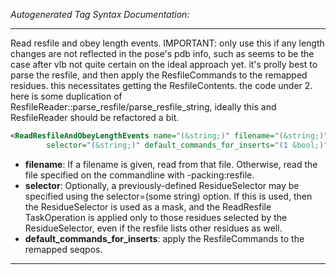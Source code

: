 _Autogenerated Tag Syntax Documentation:_

---
Read resfile and obey length events. IMPORTANT: only use this if any length changes are not reflected in the pose's pdb info, such as seems to be the case after vlb not quite certain on the ideal approach yet. it's prolly best to parse the resfile, and then apply the ResfileCommands to the remapped residues. this necessitates getting the ResfileContents. the code under 2. here is some duplication of ResfileReader::parse_resfile/parse_resfile_string, ideally this and ResfileReader should be refactored a bit.

```xml
<ReadResfileAndObeyLengthEvents name="(&string;)" filename="(&string;)"
        selector="(&string;)" default_commands_for_inserts="(1 &bool;)" />
```

-   **filename**: If a filename is given, read from that file. Otherwise, read the file specified on the commandline with -packing:resfile.
-   **selector**: Optionally, a previously-defined ResidueSelector may be specified using the selector=(some string) option. If this is used, then the ResidueSelector is used as a mask, and the ReadResfile TaskOperation is applied only to those residues selected by the ResidueSelector, even if the resfile lists other residues as well.
-   **default_commands_for_inserts**: apply the ResfileCommands to the remapped seqpos.

---
